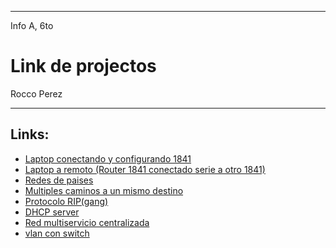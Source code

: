 
---

Info A, 6to

# Link de projectos

Rocco Perez

---

## Links:

- [Laptop conectando y configurando 1841](/carpeta-digital/assets/cisco/laptopConfigurando1841.pkt)
- [Laptop a remoto (Router 1841 conectado serie a otro 1841)](/carpeta-digital/assets/cisco/localARemoto.pkt)
- [Redes de paises](/carpeta-digital/assets/cisco/redesPaises.pkt)
- [Multiples caminos a un mismo destino](/carpeta-digital/assets/cisco/multiplesCaminos.pkt)
- [Protocolo RIP(gang)](/carpeta-digital/assets/cisco/protocoloRIP.pkt)
- [DHCP server](/carpeta-digital/assets/cisco/DHCPserver.pkt)
- [Red multiservicio centralizada](/carpeta-digital/assets/cisco/RedMultiservicioCentralizada.pkt)
- [vlan con switch](/carpeta-digital/assets/cisco/vlan.pkt)


